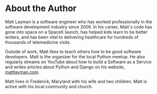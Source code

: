 # About the Author

Matt Layman is a software engineer
who has worked professionally in the software development industry
since 2006.
In his career,
Matt's code has gone into space on a SpaceX launch,
has helped kids learn to be better writers,
and has been vital to delivering healthcare
for hundreds of thousands
of telemedicine visits.

Outside of work,
Matt likes to teach others
how to be good software developers.
Matt is the organizer
for the local Python meetup.
He also regularly streams on YouTube
about how to build a Software as a Service
and writes articles about Python and Django
on his website, [mattlayman.com](https://www.mattlayman.com).

Matt lives in Frederick, Maryland
with his wife and two children.
Matt is active with his local community and church.
